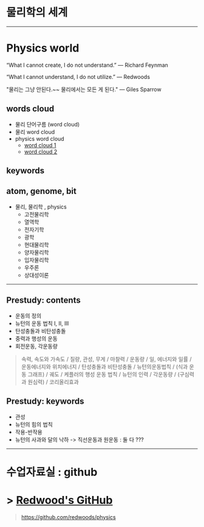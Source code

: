 # 물리학의 세계

---

# Physics world

“What I cannot create, I do not understand.”
— Richard Feynman

“What I cannot understand, I do not utilize.”
— Redwoods

"물리는 그냥 안된다.~~ 물리에서는 모든 게 된다."
— Giles Sparrow

## words cloud

- 물리 단어구름 (word cloud)
- 물리 word cloud
- physics word cloud
    - [word cloud 1](https://www.google.com/search?q=physics+word+cloud&source=lnms&tbm=isch&sa=X&ved=0ahUKEwib_PDUtbPkAhXOad4KHXbQCYEQ_AUIESgB&biw=1514&bih=978&dpr=1.25#imgrc=LrDBpIdM7p6HxM:)
    -  [word cloud 2](https://www.google.com/search?q=physics+word+cloud&source=lnms&tbm=isch&sa=X&ved=0ahUKEwib_PDUtbPkAhXOad4KHXbQCYEQ_AUIESgB&biw=1514&bih=978&dpr=1.25#imgrc=IZFF0DJy2cqO-M:)

## keywords

## atom, genome, bit

- 물리, 물리학 , physics
  - 고전물리학
  - 열역학
  - 전자기학
  - 광학
  - 현대물리학
  - 양자물리학
  - 입자물리학
  - 우주론
  - 상대성이론

---

## Prestudy: contents

- 운동의 정의
- 뉴턴의 운동 법칙 I, II, III
- 탄성충돌과 비탄성충돌
- 중력과 행성의 운동
- 회전운동, 각운동량

> 속력, 속도와 가속도 / 질량, 관성, 무게 / 마찰력 / 운동량 / 일, 에너지와 일률 / 운동에너지와 위치에너지 / 탄성충돌과 비탄성충돌 / 뉴턴의운동법칙 / (식과 운동 그래프) / 궤도 / 케플러의 행성 운동 법칙 / 뉴턴의 인력 / 각운동량 / (구심력과 원심력) / 코리올리효과

## Prestudy: keywords

- 관성
- 뉴턴의 힘의 법칙
- 작용-반작용
- 뉴턴의 사과와 달의 낙하 -> 직선운동과 원운동 : 둘 다 ???

---

# 수업자료실 : github

# > [Redwood's GitHub](https://github.com/redwoods/physics)

> https://github.com/redwoods/physics
